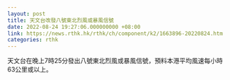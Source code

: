 ```yaml
---
layout: post
title: 天文台改發八號東北烈風或暴風信號
date: 2022-08-24 19:27:06.000000000 +08:00
link: https://news.rthk.hk/rthk/ch/component/k2/1663896-20220824.htm
categories: rthk
---
```


天文台在晚上7時25分發出八號東北烈風或暴風信號，預料本港平均風速每小時63公里或以上。
